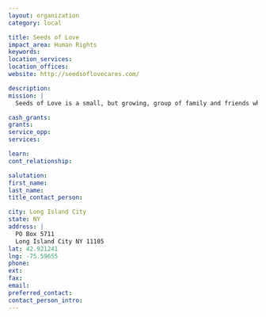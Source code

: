 ```yaml
---
layout: organization
category: local

title: Seeds of Love
impact_area: Human Rights
keywords: 
location_services: 
location_offices: 
website: http://seedsoflovecares.com/

description: 
mission: |
  Seeds of Love is a small, but growing, group of family and friends who volunteer their time to make the world a better place.  Since sprouting in June 2007, Seeds of Love has not stopped planting seeds! They have been collecting donated goods and turning overstock items into cash donations. They plan on continuing to plant seeds of love and hope, wherever they can, one seed at a time.

cash_grants: 
grants: 
service_opp: 
services: 

learn: 
cont_relationship: 

salutation: 
first_name: 
last_name: 
title_contact_person: 

city: Long Island City
state: NY
address: |
  PO Box 5711  
  Long Island City NY 11105
lat: 42.921241
lng: -75.59655
phone: 
ext: 
fax: 
email: 
preferred_contact: 
contact_person_intro: 
---
```

